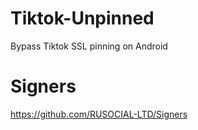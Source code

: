 # Tiktok-Unpinned
Bypass Tiktok SSL pinning on Android

# Signers
https://github.com/RUSOCIAL-LTD/Signers
